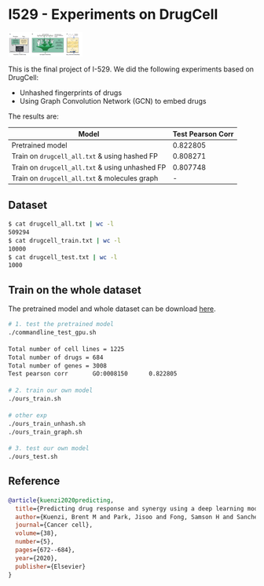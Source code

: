 <!--
 * @Date: 2022-04-30 16:20:28
 * @LastEditors: yuhhong
 * @LastEditTime: 2022-05-03 21:47:21
-->
# I529 - Experiments on DrugCell

<img src="./img/drugcell_graph.png" width="30%">

This is the final project of I-529. We did the following experiments based on DrugCell:

- Unhashed fingerprints of drugs
- Using Graph Convolution Network (GCN) to embed drugs 

The results are: 

| Model                                           | Test Pearson Corr |
|-------------------------------------------------|-------------------|
| Pretrained model                                | 0.822805          |
| Train on `drugcell_all.txt` & using hashed FP   | 0.808271          |
| Train on `drugcell_all.txt` & using unhashed FP | 0.807748          |
| Train on `drugcell_all.txt` & molecules graph   | -                 |


<!-- ## Setup TorchDrug

```bash
# pytorch
conda install pytorch==1.10.0 torchvision==0.11.0 torchaudio==0.10.0 cudatoolkit=11.3 -c pytorch -c conda-forge
# pytorch-scatter
conda install pytorch-scatter -c pyg
# torchdrug
pip install torchdrug
``` -->

<!-- ## Pre 

```
1. Model description (30 pts)
  - DrugCell
    - Data encoding:
      - genotypes are encoded to binary mutations
      - drugs are encoded to a hashed binary vector of Morgan fingerprint
    - Model
  - *graph*:
    - Data encoding:
      - genotypes are encoded to binary mutations
      - drugs are encoded to adjacency matrix and features matrix
    - Using a graph model embedding the drugs

2. Data and Metric (20 pts)
  - Data: the Cancer Therapeutics Response Portal (CTRP) v2 and the Genomics of Drug Sensitivity in Cancer (GDSC) database from DrugCell
  - Metric: Pearson correlation
  
3. Results and Conclusion (40 pts)
  - hash or unhash do not have an obvious effect on prediction
  - expect graph model can embed better than fingerprint

4. Q&A (10 pts)
``` -->

## Dataset

```bash
$ cat drugcell_all.txt | wc -l
509294
$ cat drugcell_train.txt | wc -l
10000
$ cat drugcell_test.txt | wc -l
1000
```



## Train on the whole dataset

The pretrained model and whole dataset can be download [here](http://drugcell.ucsd.edu/downloads).

```bash
# 1. test the pretrained model
./commandline_test_gpu.sh

Total number of cell lines = 1225
Total number of drugs = 684
Total number of genes = 3008
Test pearson corr       GO:0008150      0.822805

# 2. train our own model
./ours_train.sh

# other exp
./ours_train_unhash.sh
./ours_train_graph.sh

# 3. test our own model
./ours_test.sh
```



## Reference

```bib
@article{kuenzi2020predicting,
  title={Predicting drug response and synergy using a deep learning model of human cancer cells},
  author={Kuenzi, Brent M and Park, Jisoo and Fong, Samson H and Sanchez, Kyle S and Lee, John and Kreisberg, Jason F and Ma, Jianzhu and Ideker, Trey},
  journal={Cancer cell},
  volume={38},
  number={5},
  pages={672--684},
  year={2020},
  publisher={Elsevier}
}
```
